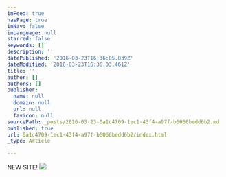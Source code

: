 ```yaml
---
inFeed: true
hasPage: true
inNav: false
inLanguage: null
starred: false
keywords: []
description: ''
datePublished: '2016-03-23T16:36:05.839Z'
dateModified: '2016-03-23T16:36:03.461Z'
title: ''
author: []
authors: []
publisher:
  name: null
  domain: null
  url: null
  favicon: null
sourcePath: _posts/2016-03-23-0a1c4709-1ec1-43f4-a97f-b6066bedd6b2.md
published: true
url: 0a1c4709-1ec1-43f4-a97f-b6066bedd6b2/index.html
_type: Article

---
```

NEW SITE! ![](https://the-grid-user-content.s3-us-west-2.amazonaws.com/05e0c796-4ebf-4e61-8058-41382933355d.jpg)
